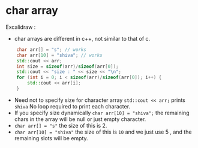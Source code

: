 # char array

Excalidraw : 

- char arrays are different in c++, not similar to that of c.

```c++
    char arr[] = "s"; // works
    char arr[10] = "shiva"; // works
    std::cout << arr;
    int size = sizeof(arr)/sizeof(arr[0]);
    std::cout << "size : " << size << "\n";
    for (int i = 0; i < sizeof(arr)/sizeof(arr[0]); i++) {
        std::cout << arr[i];
    }
```

- Need not to specify size for character array `std::cout << arr;` prints `shiva`
  No loop required to print each character.
- If you specify size dynamically `char arr[10] = "shiva";` the remaining chars
  in the array will be null or just empty character.
- `char arr[] = "s"` the size of this is 2. 
- `char arr[10] = "shiva"` the size of this is `10` and we just use 5 , and the
  remaining slots will be empty.

